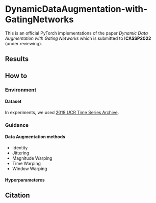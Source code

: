 # DynamicDataAugmentation-with-GatingNetworks
This is an official PyTorch implementations of the paper *Dynamic Data Augmentation with Gating Networks* which is submitted to **ICASSP2022** (under reviewing).  

## Results

## How to

### Environment

#### Dataset
In experiments, we used [2018 UCR Time Series Archive](https://www.cs.ucr.edu/~eamonn/time_series_data_2018/).  

### Guidance

#### Data Augmentation methods
* Identity
* Jittering
* Magnitude Warping
* Time Warping
* Window Warping

#### Hyperparameteres

## Citation
